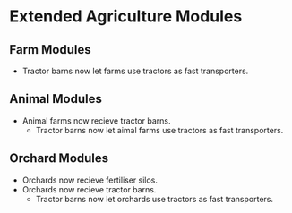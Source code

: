 # Extended Agriculture Modules

## Farm Modules

- Tractor barns now let farms use tractors as fast transporters.

## Animal Modules

- Animal farms now recieve tractor barns.
  - Tractor barns now let aimal farms use tractors as fast transporters.

## Orchard Modules

- Orchards now recieve fertiliser silos.
- Orchards now recieve tractor barns.
  - Tractor barns now let orchards use tractors as fast transporters.
